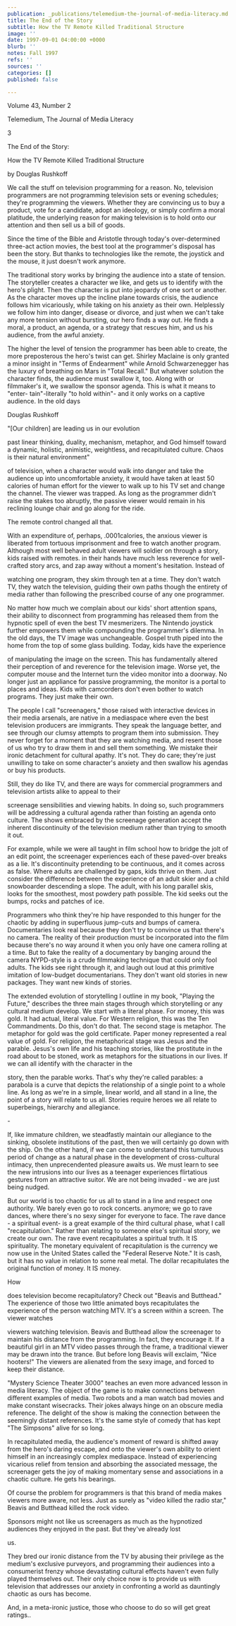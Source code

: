 ```yaml
---
publication: _publications/telemedium-the-journal-of-media-literacy.md
title: The End of the Story
subtitle: How the TV Remote Killed Traditional Structure
image: ''
date: 1997-09-01 04:00:00 +0000
blurb: ''
notes: Fall 1997
refs: ''
sources: ''
categories: []
published: false

---
```

Volume 43, Number 2 

Telemedium, The Journal of Media Literacy 

3 

The End of the Story: 

How the TV Remote Killed Traditional Structure 

by Douglas Rushkoff 

We call the stuff on television programming for a reason. No, television programmers are not programming television sets or evening schedules; they're programming the viewers. Whether they are convincing us to buy a product, vote for a candidate, adopt an ideology, or simply confirm a moral platitude, the underlying reason for making television is to hold onto our attention and then sell us a bill of goods. 

Since the time of the Bible and Aristotle through today's over-determined three-act action movies, the best tool at the programmer's disposal has been the story. But thanks to technologies like the remote, the joystick and the mouse, it just doesn't work anymore. 

The traditional story works by bringing the audience into a state of tension. The storyteller creates a character we like, and gets us to identify with the hero's plight. Then the character is put into jeopardy of one sort or another. As the character moves up the incline plane towards crisis, the audience follows him vicariously, while taking on his anxiety as their own. Helplessly we follow him into danger, disease or divorce, and just when we can't take any more tension without bursting, our hero finds a way out. He finds a moral, a product, an agenda, or a strategy that rescues him, and us his audience, from the awful anxiety. 

The higher the level of tension the programmer has been able to create, the more preposterous the hero's twist can get. Shirley Maclaine is only granted a minor insight in "Terms of Endearment" while Arnold Schwarzenegger has the luxury of breathing on Mars in "Total Recall." But whatever solution the character finds, the audience must swallow it, too. Along with or filmmaker's it, we swallow the sponsor agenda. This is what it means to "enter- tain"-literally "to hold within"- and it only works on a captive audience. In the old days 

Douglas Rushkoff 

"\[Our children\] are leading us in our evolution 

past linear thinking, duality, mechanism, metaphor, and God himself toward a dynamic, holistic, animistic, weightless, and recapitulated culture. Chaos is their natural environment" 

of television, when a character would walk into danger and take the audience up into uncomfortable anxiety, it would have taken at least 50 calories of human effort for the viewer to walk up to his TV set and change the channel. The viewer was trapped. As long as the programmer didn't raise the stakes too abruptly, the passive viewer would remain in his reclining lounge chair and go along for the ride. 

The remote control changed all that. 

With an expenditure of, perhaps, .0001calories, the anxious viewer is liberated from tortuous imprisonment and free to watch another program. Although most well behaved adult viewers will soldier on through a story, kids raised with remotes. in their hands have much less reverence for well-crafted story arcs, and zap away without a moment's hesitation. Instead of 

watching one program, they skim through ten at a time. They don't watch TV, they watch the television, guiding their own paths though the entirety of media rather than following the prescribed course of any one programmer. 

No matter how much we complain about our kids' short attention spans, their ability to disconnect from programming has released them from the hypnotic spell of even the best TV mesmerizers. The Nintendo joystick further empowers them while compounding the programmer's dilemma. In the old days, the TV image was unchangeable. Gospel truth piped into the home from the top of some glass building. Today, kids have the experience 

of manipulating the image on the screen. This has fundamentally altered their perception of and reverence for the television image. Worse yet, the computer mouse and the Internet turn the video monitor into a doorway. No longer just an appliance for passive programming, the monitor is a portal to places and ideas. Kids with camcorders don't even bother to watch programs. They just make their own. 

The people I call "screenagers," those raised with interactive devices in their media arsenals, are native in a mediaspace where even the best television producers are immigrants. They speak the language better, and see through our clumsy attempts to program them into submission. They never forget for a moment that they are watching media, and resent those of us who try to draw them in and sell them something. We mistake their ironic detachment for cultural apathy. It's not. They do care; they're just unwilling to take on some character's anxiety and then swallow his agendas or buy his products. 

Still, they do like TV, and there are ways for commercial programmers and television artists alike to appeal to their 

screenage sensibilities and viewing habits. In doing so, such programmers will be addressing a cultural agenda rather than foisting an agenda onto culture. The shows embraced by the screenage generation accept the inherent discontinuity of the television medium rather than trying to smooth it out. 

For example, while we were all taught in film school how to bridge the jolt of an edit point, the screenager experiences each of these paved-over breaks as a lie. It's discontinuity pretending to be continuous, and it comes across as false. Where adults are challenged by gaps, kids thrive on them. Just consider the difference between the experience of an adult skier and a child snowboarder descending a slope. The adult, with his long parallel skis, looks for the smoothest, most powdery path possible. The kid seeks out the bumps, rocks and patches of ice. 

Programmers who think they're hip have responded to this hunger for the chaotic by adding in superfluous jump-cuts and bumps of camera. Documentaries look real because they don't try to convince us that there's no camera. The reality of their production must be incorporated into the film because there's no way around it when you only have one camera rolling at a time. But to fake the reality of a documentary by banging around the camera NYPD-style is a crude filmmaking technique that could only fool adults. The kids see right through it, and laugh out loud at this primitive imitation of low-budget documentarians. They don't want old stories in new packages. They want new kinds of stories. 

The extended evolution of storytelling I outline in my book, "Playing the Future," describes the three main stages through which storytelling or any cultural medium develop. We start with a literal phase. For money, this was gold. It had actual, literal value. For Western religion, this was the Ten Commandments. Do this, don't do that. The second stage is metaphor. The metaphor for gold was the gold certificate. Paper money represented a real value of gold. For religion, the metaphorical stage was Jesus and the parable. Jesus's own life and his teaching stories, like the prostitute in the road about to be stoned, work as metaphors for the situations in our lives. If we can all identify with the character in the 

story, then the parable works. That's why they're called parables: a parabola is a curve that depicts the relationship of a single point to a whole line. As long as we're in a simple, linear world, and all stand in a line, the point of a story will relate to us all. Stories require heroes we all relate to superbeings, hierarchy and allegiance. 

\- 

If, like immature children, we steadfastly maintain our allegiance to the sinking, obsolete institutions of the past, then we will certainly go down with the ship. On the other hand, if we can come to understand this tumultuous period of change as a natural phase in the development of cross-cultural intimacy, then unprecendented pleasure awaits us. We must learn to see the new intrusions into our lives as a teenager experiences flirtatious gestures from an attractive suitor. We are not being invaded - we are just being nudged. 

But our world is too chaotic for us all to stand in a line and respect one authority. We barely even go to rock concerts. anymore; we go to rave dances, where there's no sexy singer for everyone to face. The rave dance - a spiritual event- is a great example of the third cultural phase, what I call "recapitulation." Rather than relating to someone else's spiritual story, we create our own. The rave event recapitulates a spiritual truth. It IS spirituality. The monetary equivalent of recapitulation is the currency we now use in the United States called the "Federal Reserve Note." It is cash, but it has no value in relation to some real metal. The dollar recapitulates the original function of money. It IS money. 

How 

does television become recapitulatory? Check out "Beavis and Butthead." The experience of those two little animated boys recapitulates the experience of the person watching MTV. It's a screen within a screen. The viewer watches 

viewers watching television. Beavis and Butthead allow the screenager to maintain his distance from the programming. In fact, they encourage it. If a beautiful girl in an MTV video passes through the frame, a traditional viewer may be drawn into the trance. But before long Beavis will exclaim, "Nice hooters!" The viewers are alienated from the sexy image, and forced to keep their distance. 

"Mystery Science Theater 3000" teaches an even more advanced lesson in media literacy. The object of the game is to make connections between different examples of media. Two robots and a man watch bad movies and make constant wisecracks. Their jokes always hinge on an obscure media reference. The delight of the show is making the connection between the seemingly distant references. It's the same style of comedy that has kept "The Simpsons" alive for so long. 

In recapitulated media, the audience's moment of reward is shifted away from the hero's daring escape, and onto the viewer's own ability to orient himself in an increasingly complex mediaspace. Instead of experiencing vicarious relief from tension and absorbing the associated message, the screenager gets the joy of making momentary sense and associations in a chaotic culture. He gets his bearings. 

Of course the problem for programmers is that this brand of media makes viewers more aware, not less. Just as surely as "video killed the radio star," Beavis and Butthead killed the rock video. 

Sponsors might not like us screenagers as much as the hypnotized audiences they enjoyed in the past. But they've already lost 

us. 

They bred our ironic distance from the TV by abusing their privilege as the medium's exclusive purveyors, and programming their audiences into a consumerist frenzy whose devastating cultural effects haven't even fully played themselves out. Their only choice now is to provide us with television that addresses our anxiety in confronting a world as dauntingly chaotic as ours has become. 

And, in a meta-ironic justice, those who choose to do so will get great ratings..
